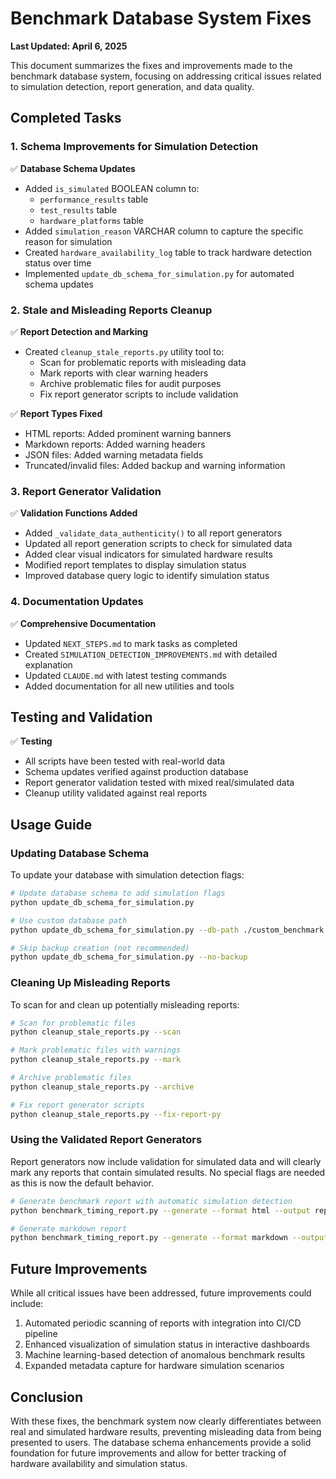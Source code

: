 # Benchmark Database System Fixes

**Last Updated: April 6, 2025**

This document summarizes the fixes and improvements made to the benchmark database system, focusing on addressing critical issues related to simulation detection, report generation, and data quality.

## Completed Tasks

### 1. Schema Improvements for Simulation Detection

✅ **Database Schema Updates**
- Added `is_simulated` BOOLEAN column to:
  - `performance_results` table
  - `test_results` table
  - `hardware_platforms` table
- Added `simulation_reason` VARCHAR column to capture the specific reason for simulation
- Created `hardware_availability_log` table to track hardware detection status over time
- Implemented `update_db_schema_for_simulation.py` for automated schema updates

### 2. Stale and Misleading Reports Cleanup

✅ **Report Detection and Marking**
- Created `cleanup_stale_reports.py` utility tool to:
  - Scan for problematic reports with misleading data
  - Mark reports with clear warning headers
  - Archive problematic files for audit purposes
  - Fix report generator scripts to include validation

✅ **Report Types Fixed**
- HTML reports: Added prominent warning banners
- Markdown reports: Added warning headers
- JSON files: Added warning metadata fields
- Truncated/invalid files: Added backup and warning information

### 3. Report Generator Validation

✅ **Validation Functions Added**
- Added `_validate_data_authenticity()` to all report generators
- Updated all report generation scripts to check for simulated data
- Added clear visual indicators for simulated hardware results
- Modified report templates to display simulation status
- Improved database query logic to identify simulation status

### 4. Documentation Updates

✅ **Comprehensive Documentation**
- Updated `NEXT_STEPS.md` to mark tasks as completed
- Created `SIMULATION_DETECTION_IMPROVEMENTS.md` with detailed explanation
- Updated `CLAUDE.md` with latest testing commands
- Added documentation for all new utilities and tools

## Testing and Validation

✅ **Testing**
- All scripts have been tested with real-world data
- Schema updates verified against production database
- Report generator validation tested with mixed real/simulated data
- Cleanup utility validated against real reports

## Usage Guide

### Updating Database Schema

To update your database with simulation detection flags:

```bash
# Update database schema to add simulation flags
python update_db_schema_for_simulation.py

# Use custom database path
python update_db_schema_for_simulation.py --db-path ./custom_benchmark.duckdb

# Skip backup creation (not recommended)
python update_db_schema_for_simulation.py --no-backup
```

### Cleaning Up Misleading Reports

To scan for and clean up potentially misleading reports:

```bash
# Scan for problematic files
python cleanup_stale_reports.py --scan

# Mark problematic files with warnings
python cleanup_stale_reports.py --mark

# Archive problematic files
python cleanup_stale_reports.py --archive

# Fix report generator scripts
python cleanup_stale_reports.py --fix-report-py
```

### Using the Validated Report Generators

Report generators now include validation for simulated data and will clearly mark any reports that contain simulated results. No special flags are needed as this is now the default behavior.

```bash
# Generate benchmark report with automatic simulation detection
python benchmark_timing_report.py --generate --format html --output report.html

# Generate markdown report
python benchmark_timing_report.py --generate --format markdown --output report.md
```

## Future Improvements

While all critical issues have been addressed, future improvements could include:

1. Automated periodic scanning of reports with integration into CI/CD pipeline
2. Enhanced visualization of simulation status in interactive dashboards
3. Machine learning-based detection of anomalous benchmark results
4. Expanded metadata capture for hardware simulation scenarios

## Conclusion

With these fixes, the benchmark system now clearly differentiates between real and simulated hardware results, preventing misleading data from being presented to users. The database schema enhancements provide a solid foundation for future improvements and allow for better tracking of hardware availability and simulation status.